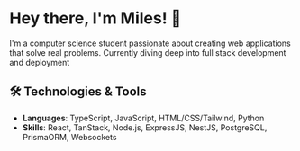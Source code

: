 # Hey there, I'm Miles! 👋
I'm a computer science student passionate about creating web applications  that solve real problems. Currently diving deep into full stack development and deployment

## 🛠️ Technologies & Tools
- **Languages**: TypeScript, JavaScript, HTML/CSS/Tailwind, Python
- **Skills**: React, TanStack, Node.js, ExpressJS, NestJS, PostgreSQL, PrismaORM, Websockets